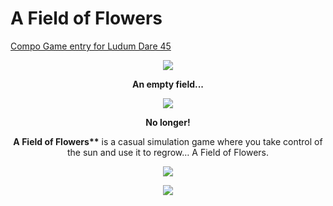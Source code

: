 # A Field of Flowers
[Compo Game entry for Ludum Dare 45](https://ldjam.com/events/ludum-dare/45/a-field-of-flowers)

<p align="center">
  <img src="https://github.com/KeithSwanger/a-field-of-flowers/blob/master/images/logo.png">
</p>

<p align="center">
  <strong>An empty field...</strong>
</p>

<p align="center">
  <img src="https://github.com/KeithSwanger/a-field-of-flowers/blob/master/images/grass-growth.gif">
</p>

<p align="center">
  <strong>No longer!</strong>
</p>

<p align="center">
  <strong>A Field of Flowers**</strong> is a casual simulation game where you take control of the sun and use it to regrow… A Field of Flowers.
</p>

<p align="center">
  <img src="https://github.com/KeithSwanger/a-field-of-flowers/blob/master/images/flower-growth.gif">
</p>

<p align="center">
  <img src="https://github.com/KeithSwanger/a-field-of-flowers/blob/master/images/screen.jpg">
</p>